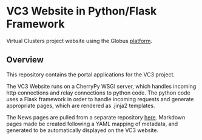 # VC3 Website in Python/Flask Framework
Virtual Clusters project website using
the Globus [platform](https://www.globus.org/platform).

## Overview
This repository contains the portal applications for the VC3 project.

The VC3 Website runs on a CherryPy WSGI server, which handles incoming http connections and relay connections to python code. The python code uses a Flask framework in order to handle incoming requests and generate appropriate pages, which are rendered as .jinja2 templates.

The News pages are pulled from a separate repository [here](https://github.com/vc3-project/vc3-flatpages). Markdown pages made be created following a YAML mapping of metadata, and generated to be automatically displayed on the VC3 website.
